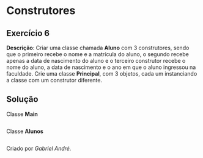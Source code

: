 # Construtores
## Exercício 6
**Descrição**: Criar uma classe chamada **Aluno** com 3 construtores, sendo que o primeiro recebe o nome e a matrícula
do aluno, o segundo recebe apenas a data de nascimento do aluno e o terceiro construtor recebe o nome do aluno, a data de nascimento
e o ano em que o aluno ingressou na faculdade. Crie uma classe **Principal**, com 3 objetos, cada um instanciando a classe com um construtor diferente.

## Solução
Classe **Main**
~~~java

~~~
Classe **Alunos**
~~~java

~~~

Criado por _Gabriel André._
